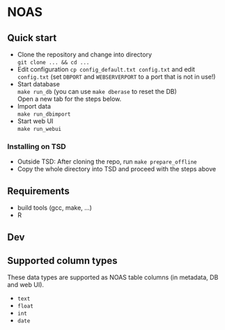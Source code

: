 
# NOAS 

## Quick start

  * Clone the repository and change into directory  
     `git clone ... && cd ...`
  * Edit configuration 
     `cp config_default.txt config.txt` and edit `config.txt`
    (set `DBPORT` and `WEBSERVERPORT` to a port that is not in use!)  
  * Start database  
    `make run_db` (you can use `make dberase` to reset the DB)  
    Open a new tab for the steps below.
  * Import data  
    `make run_dbimport` 
  * Start web UI  
    `make run_webui`

### Installing on TSD
  * Outside TSD: After cloning the repo, run `make prepare_offline`
  * Copy the whole directory into TSD and proceed with the steps above

## Requirements
  * build tools (gcc, make, ...)
  * R

## Dev

## Supported column types 

These data types are supported as NOAS table columns (in metadata, DB and web UI).

  * `text`
  * `float`
  * `int`
  * `date`

